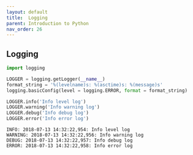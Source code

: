 ```yaml
---
layout: default
title:  Logging
parent: Introduction to Python
nav_order: 26
---
```


## Logging


```python
import logging

LOGGER = logging.getLogger(__name__)
format_string = '%(levelname)s: %(asctime)s: %(message)s'
logging.basicConfig(level = logging.ERROR, format = format_string)

```


```python
LOGGER.info('Info level log')
LOGGER.warning('Info warning log')
LOGGER.debug('Info debug log')
LOGGER.error('Info error log')
```

    INFO: 2018-07-13 14:32:22,954: Info level log
    WARNING: 2018-07-13 14:32:22,956: Info warning log
    DEBUG: 2018-07-13 14:32:22,957: Info debug log
    ERROR: 2018-07-13 14:32:22,958: Info error log
    
